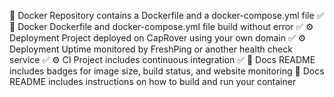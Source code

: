 🐳 Docker	Repository contains a Dockerfile and a docker-compose.yml file	✅
🐳 Docker	Dockerfile and docker-compose.yml file build without error	✅
⚙️ Deployment	Project deployed on CapRover using your own domain	✅
⚙️ Deployment	Uptime monitored by FreshPing or another health check service	✅
⚙️ CI	Project includes continuous integration	✅
📝 Docs	README includes badges for image size, build status, and website monitoring
📝 Docs	README includes instructions on how to build and run your container
